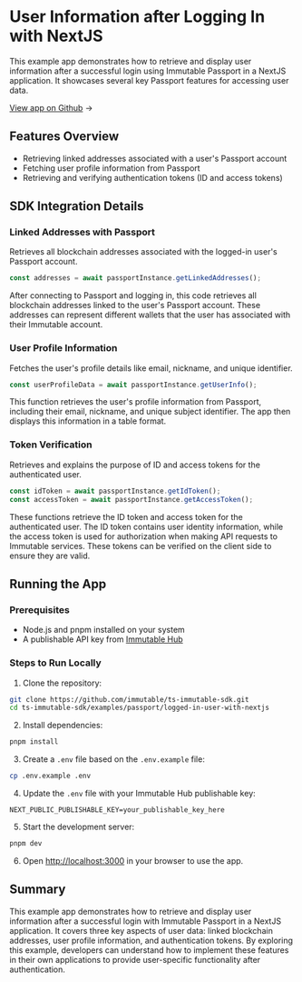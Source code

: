 <div class="display-none">

# User Information after Logging In with NextJS

</div>

This example app demonstrates how to retrieve and display user information after a successful login using Immutable Passport in a NextJS application. It showcases several key Passport features for accessing user data.

<div class="button-component">

[View app on Github](https://github.com/immutable/ts-immutable-sdk/tree/main/examples/passport/logged-in-user-with-nextjs) <span class="button-component-arrow">→</span>

</div>

## Features Overview

- Retrieving linked addresses associated with a user's Passport account
- Fetching user profile information from Passport
- Retrieving and verifying authentication tokens (ID and access tokens)

## SDK Integration Details

### Linked Addresses with Passport

Retrieves all blockchain addresses associated with the logged-in user's Passport account.

```typescript title="Get Linked Addresses" manualLink="https://github.com/immutable/ts-immutable-sdk/blob/main/examples/passport/logged-in-user-with-nextjs/src/app/linked-addresses-with-passport/page.tsx"
const addresses = await passportInstance.getLinkedAddresses();
```
After connecting to Passport and logging in, this code retrieves all blockchain addresses linked to the user's Passport account. These addresses can represent different wallets that the user has associated with their Immutable account.

### User Profile Information

Fetches the user's profile details like email, nickname, and unique identifier.

```typescript title="Get User Info" manualLink="https://github.com/immutable/ts-immutable-sdk/blob/main/examples/passport/logged-in-user-with-nextjs/src/app/user-info-with-passport/page.tsx"
const userProfileData = await passportInstance.getUserInfo();
```
This function retrieves the user's profile information from Passport, including their email, nickname, and unique subject identifier. The app then displays this information in a table format.

### Token Verification

Retrieves and explains the purpose of ID and access tokens for the authenticated user.

```typescript title="Get Tokens" manualLink="https://github.com/immutable/ts-immutable-sdk/blob/main/examples/passport/logged-in-user-with-nextjs/src/app/verify-tokens-with-nextjs/page.tsx"
const idToken = await passportInstance.getIdToken();
const accessToken = await passportInstance.getAccessToken();
```
These functions retrieve the ID token and access token for the authenticated user. The ID token contains user identity information, while the access token is used for authorization when making API requests to Immutable services. These tokens can be verified on the client side to ensure they are valid.

## Running the App

### Prerequisites
- Node.js and pnpm installed on your system
- A publishable API key from [Immutable Hub](https://hub.immutable.com)

### Steps to Run Locally

1. Clone the repository:
```bash
git clone https://github.com/immutable/ts-immutable-sdk.git
cd ts-immutable-sdk/examples/passport/logged-in-user-with-nextjs
```

2. Install dependencies:
```bash
pnpm install
```

3. Create a `.env` file based on the `.env.example` file:
```bash
cp .env.example .env
```

4. Update the `.env` file with your Immutable Hub publishable key:
```
NEXT_PUBLIC_PUBLISHABLE_KEY=your_publishable_key_here
```

5. Start the development server:
```bash
pnpm dev
```

6. Open [http://localhost:3000](http://localhost:3000) in your browser to use the app.

## Summary

This example app demonstrates how to retrieve and display user information after a successful login with Immutable Passport in a NextJS application. It covers three key aspects of user data: linked blockchain addresses, user profile information, and authentication tokens. By exploring this example, developers can understand how to implement these features in their own applications to provide user-specific functionality after authentication. 
